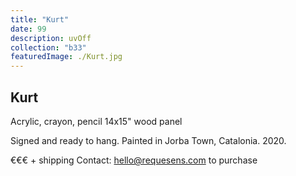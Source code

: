 ```yaml
---
title: "Kurt"
date: 99
description: uvOff
collection: "b33"
featuredImage: ./Kurt.jpg
---
```


## Kurt

Acrylic, crayon, pencil
14x15" wood panel

Signed and ready to hang.
Painted in Jorba Town, Catalonia. 2020.

€€€ + shipping
Contact: hello@requesens.com to purchase